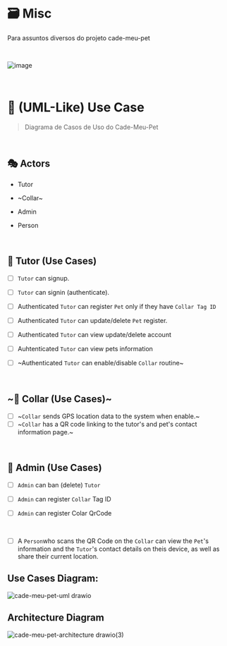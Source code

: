 # 🗃️ Misc
Para assuntos diversos do projeto cade-meu-pet

<br>

![image](https://github.com/user-attachments/assets/16c089ec-41dd-4199-a4dc-c35dc56a694c)

<br>

# 🐾 (UML-Like) Use Case

> Diagrama de Casos de Uso do Cade-Meu-Pet

<br>

## 🎭 Actors

- Tutor

- ~Collar~

- Admin

- Person

<br>

## 📝 Tutor (Use Cases)

- [ ] `Tutor` can signup. 

- [ ] `Tutor` can signin (authenticate).

- [ ] Authenticated `Tutor` can register `Pet` only if they have `Collar Tag ID`

- [ ] Authenticated `Tutor` can update/delete `Pet` register.

- [ ] Authenticated `Tutor` can view update/delete account

- [ ] Auhtenticated `Tutor` can view pets information
- [ ] ~Authenticated `Tutor` can enable/disable `Collar` routine~

<br>

## ~📝 Collar (Use Cases)~

- [ ] ~`Collar` sends GPS location data to the system when enable.~
- [ ] ~`Collar` has a QR code linking to the tutor's and pet's contact information page.~
 
<br>

## 📝 Admin (Use Cases)

- [ ] `Admin` can ban (delete) `Tutor`

- [ ] `Admin` can register `Collar` Tag ID

- [ ] `Admin` can register Colar QrCode

<br>

- [ ] A `Person`who scans the QR Code on the `Collar` can view the `Pet`'s information and the `Tutor`'s contact details on theis device, as well as share their current location. 


## Use Cases Diagram: 
![cade-meu-pet-uml drawio](https://github.com/user-attachments/assets/8aa446dd-c1f4-420f-8e68-4a373093ab4a)





## Architecture Diagram
![cade-meu-pet-architecture drawio(3)](https://github.com/user-attachments/assets/6abaf01f-1d8a-4d61-826e-a411b25393ee)




